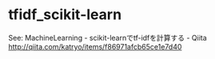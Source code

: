 tfidf_scikit-learn
==================

See: MachineLearning - scikit-learnでtf-idfを計算する - Qiita http://qiita.com/katryo/items/f86971afcb65ce1e7d40
